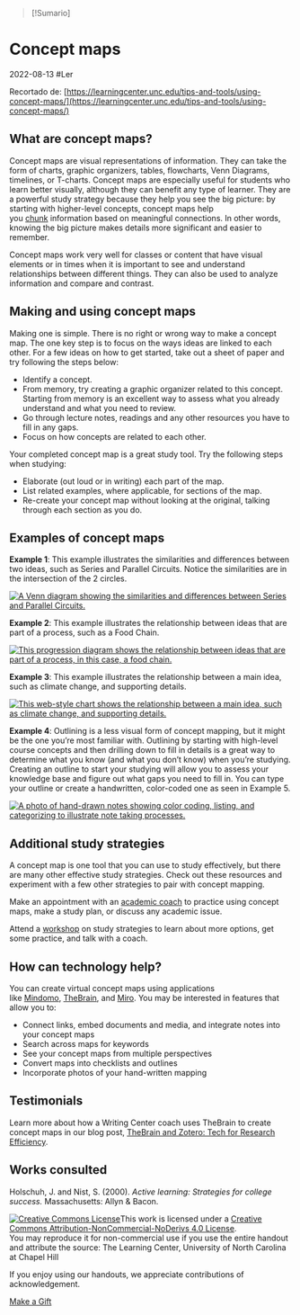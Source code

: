 >[!Sumario]

# Concept maps
2022-08-13
#Ler 

  

Recortado de: [https://learningcenter.unc.edu/tips-and-tools/using-concept-maps/](https://learningcenter.unc.edu/tips-and-tools/using-concept-maps/)

## What are concept maps?

Concept maps are visual representations of information. They can take the form of charts, graphic organizers, tables, flowcharts, Venn Diagrams, timelines, or T-charts. Concept maps are especially useful for students who learn better visually, although they can benefit any type of learner. They are a powerful study strategy because they help you see the big picture: by starting with higher-level concepts, concept maps help you [chunk](https://en.wikipedia.org/wiki/Chunking_(psychology)) information based on meaningful connections. In other words, knowing the big picture makes details more significant and easier to remember.

Concept maps work very well for classes or content that have visual elements or in times when it is important to see and understand relationships between different things. They can also be used to analyze information and compare and contrast.

## Making and using concept maps

Making one is simple. There is no right or wrong way to make a concept map. The one key step is to focus on the ways ideas are linked to each other. For a few ideas on how to get started, take out a sheet of paper and try following the steps below:

-   Identify a concept.
-   From memory, try creating a graphic organizer related to this concept. Starting from memory is an excellent way to assess what you already understand and what you need to review.
-   Go through lecture notes, readings and any other resources you have to fill in any gaps.
-   Focus on how concepts are related to each other.

Your completed concept map is a great study tool. Try the following steps when studying:

-   Elaborate (out loud or in writing) each part of the map.
-   List related examples, where applicable, for sections of the map.
-   Re-create your concept map without looking at the original, talking through each section as you do.

## Examples of concept maps

**Example 1**: This example illustrates the similarities and differences between two ideas, such as Series and Parallel Circuits. Notice the similarities are in the intersection of the 2 circles.

[![A Venn diagram showing the similarities and differences between Series and Parallel Circuits.](https://learningcenter.unc.edu/files/2019/02/ConceptMaps1.png)](https://learningcenter.unc.edu/files/2019/02/ConceptMaps1.png)

**Example 2**: This example illustrates the relationship between ideas that are part of a process, such as a Food Chain.

[![This progression diagram shows the relationship between ideas that are part of a process, in this case, a food chain.](https://learningcenter.unc.edu/files/2019/02/ConceptMaps2.png)](https://learningcenter.unc.edu/files/2019/02/ConceptMaps2.png)

**Example 3**: This example illustrates the relationship between a main idea, such as climate change, and supporting details.

[![This web-style chart shows the relationship between a main idea, such as climate change, and supporting details.](https://learningcenter.unc.edu/files/2019/02/ConceptMaps4.png)](https://learningcenter.unc.edu/files/2019/02/ConceptMaps4.png)

**Example 4**: Outlining is a less visual form of concept mapping, but it might be the one you’re most familiar with. Outlining by starting with high-level course concepts and then drilling down to fill in details is a great way to determine what you know (and what you don’t know) when you’re studying. Creating an outline to start your studying will allow you to assess your knowledge base and figure out what gaps you need to fill in. You can type your outline or create a handwritten, color-coded one as seen in Example 5.

[![A photo of hand-drawn notes showing color coding, listing, and categorizing to illustrate note taking processes.](https://learningcenter.unc.edu/files/2018/08/conceptmap5.png)](https://learningcenter.unc.edu/files/2018/08/conceptmap5.png)

## Additional study strategies

A concept map is one tool that you can use to study effectively, but there are many other effective study strategies. Check out these resources and experiment with a few other strategies to pair with concept mapping.

Make an appointment with an [academic coach](https://learningcenter.unc.edu/services/academic-coaching/) to practice using concept maps, make a study plan, or discuss any academic issue.

Attend a [workshop](https://learningcenter.unc.edu/register-for-classes/) on study strategies to learn about more options, get some practice, and talk with a coach.

## How can technology help?

You can create virtual concept maps using applications like [Mindomo](https://www.mindomo.com/), [TheBrain](https://www.thebrain.com/), and [Miro](https://miro.com/). You may be interested in features that allow you to:

-   Connect links, embed documents and media, and integrate notes into your concept maps
-   Search across maps for keywords
-   See your concept maps from multiple perspectives
-   Convert maps into checklists and outlines
-   Incorporate photos of your hand-written mapping

## Testimonials

Learn more about how a Writing Center coach uses TheBrain to create concept maps in our blog post, [TheBrain and Zotero: Tech for Research Efficiency](https://writingcenter.unc.edu/2020/11/thebrain-and-zotero/).

## Works consulted

Holschuh, J. and Nist, S. (2000). _Active learning: Strategies for college success._ Massachusetts: Allyn & Bacon.

[![Creative Commons License](https://creativecommons.org/images/public/somerights20.png)](https://creativecommons.org/licenses/by-nc-nd/4.0/)This work is licensed under a [Creative Commons Attribution-NonCommercial-NoDerivs 4.0 License](https://creativecommons.org/licenses/by-nc-nd/4.0/).  
You may reproduce it for non-commercial use if you use the entire handout and attribute the source: The Learning Center, University of North Carolina at Chapel Hill

If you enjoy using our handouts, we appreciate contributions of acknowledgement.

[Make a Gift](https://learningcenter.unc.edu/donate/)